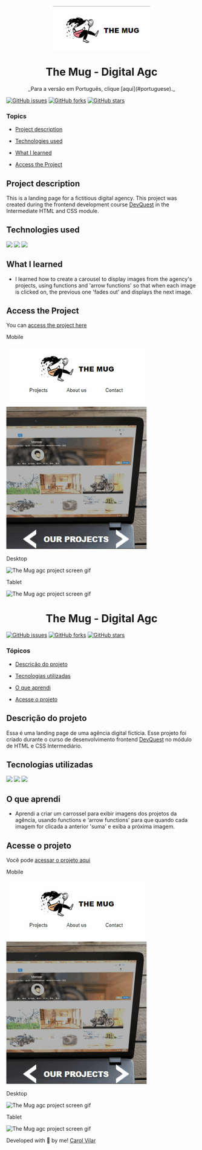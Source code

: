 <p align='center'> <img src="./src/the-mug.png" alt="the agency logo of a man hugging a coffee mug"> </p>

<h1 align='center'> The Mug - Digital Agc </h1>

<p align='center'>  _Para a versão em Português, clique [aqui](#portuguese)._  </p> 


<p align='center'>

<a href="https://github.com/Bo83dev/digital-agc/issues"><img alt="GitHub issues" src="https://img.shields.io/github/issues/Bo83dev/digital-agc"></a>
<a href="https://github.com/Bo83dev/digital-agc/network"><img alt="GitHub forks" src="https://img.shields.io/github/forks/Bo83dev/digital-agc"></a>
<a href="https://github.com/Bo83dev/digital-agc/stargazers"><img alt="GitHub stars" src="https://img.shields.io/github/stars/Bo83dev/digital-agc"></a>
   
</p>


### Topics

- [Project description](#project-description)

- [Technologies used](#technologies-used)

- [What I learned](#what-I-learned)

- [Access the Project](#access-the-project)


## Project description

<p align="justify">

This is a landing page for a fictitious digital agency. This project was created during the frontend development course [DevQuest](https://devemdobro.com/lista/) in the Intermediate HTML and CSS module.

</p>

## Technologies used

<div>
  <img src="https://img.shields.io/badge/HTML5-E34F26?style=for-the-badge&logo=html5&logoColor=white">
  <img src="https://img.shields.io/badge/CSS3-1572B6?style=for-the-badge&logo=css3&logoColor=white">
  <img src="https://img.shields.io/badge/JavaScript-F7DF1E?style=for-the-badge&logo=javascript&logoColor=black"> 
</div>


## What I learned

- I learned how to create a carousel to display images from the agency's projects, using functions and 'arrow functions' so that when each image is clicked on, the previous one 'fades out' and displays the next image.


## Access the Project

You can [access the project here](https://bo83dev.github.io/digital-agc/) 


Mobile

<img src="./src/mug-mobile-screen.gif" alt="The Mug agc project screen gif">

Desktop 

<img src="./src/mug-desktop-screen.gif" alt="The Mug agc project screen gif">

Tablet

<img src="./src/mug-tablet-screen.gif" alt="The Mug agc project screen gif">



<div id="portuguese">


<h1 align='center'> The Mug - Digital Agc </h1>


<p align="center">

<a href="https://github.com/Bo83dev/digital-agc/issues"><img alt="GitHub issues" src="https://img.shields.io/github/issues/Bo83dev/digital-agc"></a>
<a href="https://github.com/Bo83dev/digital-agc/network"><img alt="GitHub forks" src="https://img.shields.io/github/forks/Bo83dev/digital-agc"></a>
<a href="https://github.com/Bo83dev/digital-agc/stargazers"><img alt="GitHub stars" src="https://img.shields.io/github/stars/Bo83dev/digital-agc"></a>
   
</p>


### Tópicos 

- [Descrição do projeto](#descrição-do-projeto)

- [Tecnologias utilizadas](#tecnologias-utilizadas)

- [O que aprendi](#o-que-aprendi)

- [Acesse o projeto](#acesse-o-projeto)


## Descrição do projeto 

<p align="justify">

Essa é uma landing page de uma agência digital fictícia. Esse projeto foi criado durante o curso de desenvolvimento frontend [DevQuest](https://devemdobro.com/lista/) no módulo de HTML e CSS Intermediário.

</p>


## Tecnologias utilizadas

<div>
  <img src="https://img.shields.io/badge/HTML5-E34F26?style=for-the-badge&logo=html5&logoColor=white">
  <img src="https://img.shields.io/badge/CSS3-1572B6?style=for-the-badge&logo=css3&logoColor=white">
  <img src="https://img.shields.io/badge/JavaScript-F7DF1E?style=for-the-badge&logo=javascript&logoColor=black"> 
</div>

## O que aprendi

- Aprendi a criar um carrossel para exibir imagens dos projetos da agência, usando functions e 'arrow functions' para que quando cada imagem for clicada a anterior 'suma' e exiba a próxima imagem.

## Acesse o projeto

Você pode [acessar o projeto aqui](https://bo83dev.github.io/digital-agc/) 

Mobile

<img src="./src/mug-mobile-screen.gif" alt="The Mug agc project screen gif">

Desktop 

<img src="./src/mug-desktop-screen.gif" alt="The Mug agc project screen gif">

Tablet

<img src="./src/mug-tablet-screen.gif" alt="The Mug agc project screen gif">


Developed with 🧡 by me!  [Carol Vilar](https://www.linkedin.com/in/carolinebarbosavilar/)
